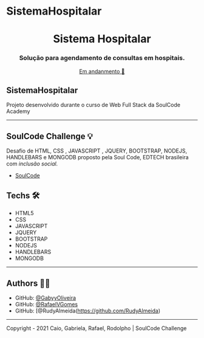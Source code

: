 # SistemaHospitalar
<h1 align="center">Sistema Hospitalar</h1>
<h3 align="center">Solução para agendamento de consultas em hospitais.</h3>


<p align="center"><a href="https://rudyalmeida.github.io/queopsmaritime/" >Em andanmento 🚀</a><p>




## SistemaHospitalar
Projeto desenvolvido durante o curso de Web Full Stack da SoulCode Academy

---

## SoulCode Challenge 💡

Desafio de HTML, CSS , JAVASCRIPT , JQUERY, BOOTSTRAP, NODEJS, HANDLEBARS e MONGODB  proposto pela Soul Code, EDTECH brasileira com <i>inclusão social.</i>

- <a href="https://soulcodeacademy.org/">SoulCode</a>


## Techs 🛠

 - HTML5
 - CSS
 - JAVASCRIPT
 - JQUERY
 - BOOTSTRAP
 - NODEJS
 - HANDLEBARS
 - MONGODB

---

## Authors 👨‍💻

- GitHub: [@GabyyOliveira](https://github.com/GabyyOliveira)
- GitHub: [@RafaelVGomes](https://github.com/RafaelVGomes)
- GitHub: [@RudyAlmeida(https://github.com/RudyAlmeida)
---

Copyright - 2021 Caio, Gabriela, Rafael, Rodolpho | SoulCode Challenge
